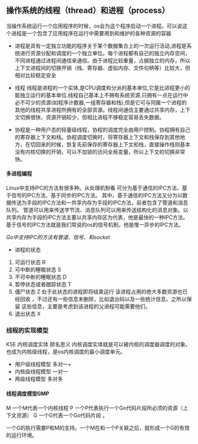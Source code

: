 ## 操作系统的线程（thread）和进程（process）

当操作系统运行一个应用程序的时候，os会为这个程序启动一个进程。可以说这个进程是一个包含了应用程序在运行中需要用到和维护的各种资源的容器
* 进程是具有一定独立功能的程序关于某个数据集合上的一次运行活动,进程是系统进行资源分配和调度的一个独立单位。每个进程都有自己的独立内存空间，不同进程通过进程间通信来通信。由于进程比较重量，占据独立的内存，所以上下文进程间的切换开销（栈、寄存器、虚拟内存、文件句柄等）比较大，但相对比较稳定安全

* 线程 线程是进程的一个实体,是CPU调度和分派的基本单位,它是比进程更小的能独立运行的基本单位.线程自己基本上不拥有系统资源,只拥有一点在运行中必不可少的资源(如程序计数器,一组寄存器和栈),但是它可与同属一个进程的其他的线程共享进程所拥有的全部资源。线程间通信主要通过共享内存，上下文切换很快，资源开销较少，但相比进程不够稳定容易丢失数据。

* 协程是一种用户态的轻量级线程，协程的调度完全由用户控制。协程拥有自己的寄存器上下文和栈。协程调度切换时，将寄存器上下文和栈保存到其他地方，在切回来的时候，恢复先前保存的寄存器上下文和栈，直接操作栈则基本没有内核切换的开销，可以不加锁的访问全局变量，所以上下文的切换非常快。

#### 多进程编程

Linux中支持IPC的方法有很多种。从处理机制看 可分为基于通信的IPC方法、基于信号的IPC方法、基于同步的IPC方法。
其中，基于通信的IPC方法又分为以数据传送为手段的IPC方法和一共享内存为手段的IPC方法，前者包含了管道和消息队列。
管道可以用来传送字节流、消息队列可以用来传送结构化的消息对象。以共享内存为手段的IPC方法主要以共享内存区为代表，他是最快的一种IPC方法。
基于信号的IPC方法就是我们常说的os的信号机制，他是惟一异步的IPC方法。

*Go中支持IPC的方法有管道、信号、和socket*

* 进程的状态

1. 可运行状态 R
2. 可中断的睡眠状态 S
3. 不可中断的睡眠状态 D
4. 暂停状态或者跟踪状态 T
5. 僵尸状态 Z  处于此状态的进程即将结束运行 该进程占用的绝大多数资源也已经回收 ，不过还有一些信息未删除，比如退出码以及一些统计信息。之所以保留
   这些信息，主要是考虑到该进程的父进程可能需要他们。
6. 退出状态 X

### 线程的实现模型

KSE 内核调度实体 顾名思义 内核调度实体就是可以被内核的调度器调度的对象。也成为内核级线程，是os内核调度的最小调度单元。

* 用户级线程模型 多对一+
* 内核级线程模型 一对一
* 两级线程模型  多对多

#### 线程调度模型GMP

M 一个M代表一个内核线程
P 一个P代表执行一个Go代码片段所必须的资源（上下文资源）
G 一个G代表一个Go代码片段 。

一个G的执行需要P和M的支持。一个M在和一个P关联之后，就形成一个G的有效的运行环境。